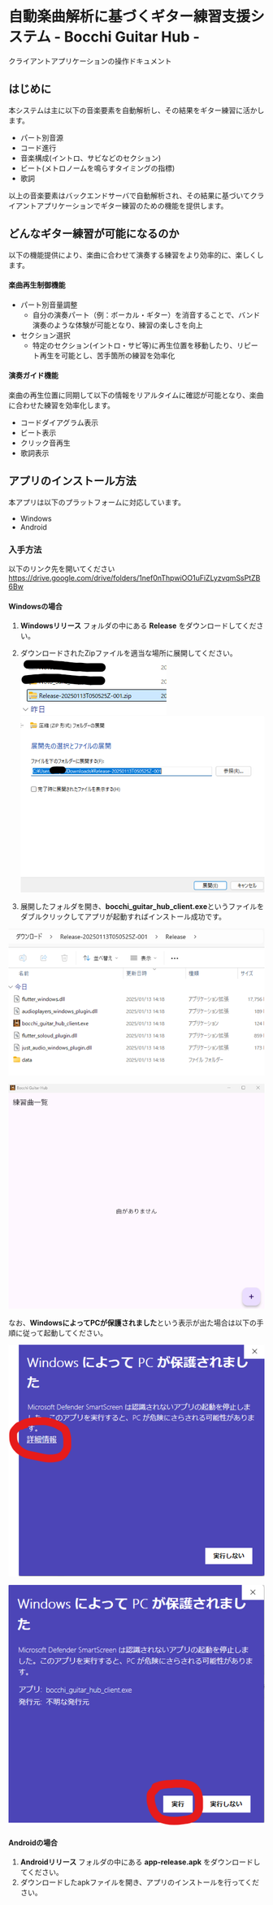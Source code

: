 # 自動楽曲解析に基づくギター練習支援システム - Bocchi Guitar Hub -

クライアントアプリケーションの操作ドキュメント

## はじめに

本システムは主に以下の音楽要素を自動解析し、その結果をギター練習に活かします。

- パート別音源
- コード進行
- 音楽構成(イントロ、サビなどのセクション)
- ビート(メトロノームを鳴らすタイミングの指標)
- 歌詞

以上の音楽要素はバックエンドサーバで自動解析され、その結果に基づいてクライアントアプリケーションでギター練習のための機能を提供します。

## どんなギター練習が可能になるのか

以下の機能提供により、楽曲に合わせて演奏する練習をより効率的に、楽しくします。

#### 楽曲再生制御機能
- パート別音量調整
  - 自分の演奏パート（例：ボーカル・ギター）を消音することで、バンド演奏のような体験が可能となり、練習の楽しさを向上
- セクション選択
  - 特定のセクション(イントロ・サビ等)に再生位置を移動したり、リピート再生を可能とし、苦手箇所の練習を効率化
#### 演奏ガイド機能
楽曲の再生位置に同期して以下の情報をリアルタイムに確認が可能となり、楽曲に合わせた練習を効率化します。
  - コードダイアグラム表示
  - ビート表示
  - クリック音再生
  - 歌詞表示

## アプリのインストール方法

本アプリは以下のプラットフォームに対応しています。

- Windows
- Android

### 入手方法

以下のリンク先を開いてください
https://drive.google.com/drive/folders/1nef0nThpwiOO1uFiZLyzvqmSsPtZB6Bw

#### Windowsの場合

1. **Windowsリリース** フォルダの中にある
**Release** をダウンロードしてください。

2. ダウンロードされたZipファイルを適当な場所に展開してください。
![](./images/download_file.png)
![](./images/tenkai.png)
3. 展開したフォルダを開き、**bocchi_guitar_hub_client.exe**というファイルをダブルクリックしてアプリが起動すればインストール成功です。

![](./images/application_folder.png)

![](./images/application_start.png)

なお、**WindowsによってPCが保護されました**という表示が出た場合は以下の手順に従って起動してください。

![](./images/smartscreen_1.png)

![](./images/smartscreen_2.png)

#### Androidの場合

1. **Androidリリース** フォルダの中にある **app-release.apk** をダウンロードしてください。
2. ダウンロードしたapkファイルを開き、アプリのインストールを行ってください。

